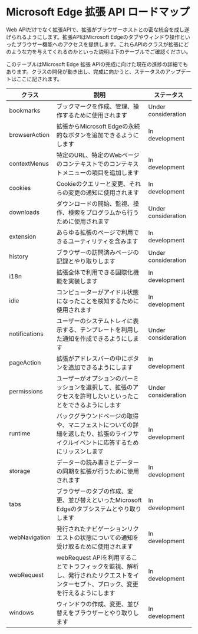 <!-- # Microsoft Edge extension API roadmap -->
# Microsoft Edge 拡張 API ロードマップ

<!-- In addition to web APIs, the extension API allows extensions to achieve deeper integration with the browser host. This API gives developers access to Microsoft Edge’s browser features such as tab and window manipulation.  Check out the table below for descriptions on how these classes can empower your extensions. -->

Web APIだけでなく拡張APIで、拡張がブラウザーホストとの密な統合を成し遂げられるようにします。拡張APIはMicrosoft Edgeのタブやウィンドウ操作といったブラウザー機能へのアクセスを提供します。これらAPIのクラスが拡張にどのような力を与えてくれるのかといった説明は下のテーブルでご確認ください。

<!-- This table also details our current progress towards completing the Microsoft Edge extension API. Status updates will be made here as classes move through development towards completion.-->

このテーブルはMicrosoft Edge 拡張 APIの完成に向けた現在の進捗の詳細でもあります。クラスの開発が動き出し、完成に向かうと、ステータスのアップデートはここに記されます。


| クラス         | 説明 | ステータス
|---------------|--------------|---------------------|
|bookmarks     | ブックマークを作成、管理、操作するために使用されます | Under consideration |
|browserAction | 拡張からMicrosoft Edgeの永続的なボタンを追加できるようにします | In development
|contextMenus  | 特定のURL、特定のWebページのコンテキストでのコンテキストメニューの項目を追加します | In development
|cookies       | Cookieのクエリーと変更、それらの変更の通知に使用されます | In development |
|downloads     | ダウンロードの開始、監視、操作、検索をプログラムから行うために使用されます | Under consideration |
|extension     | あらゆる拡張のページで利用できるユーティリティを含みます | In development      |
|history       | ブラウザーの訪問済みページの記録とやり取りします | Under consideration |
|i18n          | 拡張全体で利用できる国際化機能を実装します | In development      |
|idle          | コンピューターがアイドル状態になったことを検知するために使用されます | In development |
|notifications | ユーザーのシステムトレイに表示する、テンプレートを利用した通知を作成できるようにします | Under consideration |
|pageAction    | 拡張がアドレスバーの中にボタンを追加できるようにします | In development      |
|permissions   | ユーザーがオプションのパーミッションを選択して、拡張のアクセスを許可したいといったことをできるようにします | Under consideration
|runtime       | バックグラウンドページの取得や、マニフェストについての詳細を返したり、拡張のライフサイクルイベントに応答するためにリッスンします | In development
|storage       | データーの読み書きとデーターの同期を拡張が行うために使用されます | In development
|tabs          | ブラウザーのタブの作成、変更、並び替えといったMicrosoft Edgeのタブシステムとやり取りします | In development
|webNavigation | 発行されたナビゲーションリクエストの状態についての通知を受け取るために使用されます | In development
|webRequest    | webRequest APIを利用することでトラフィックを監視、解析し、発行されたリクエストをインターセプト、ブロック、変更を行えるようにします | In development
|windows       | ウィンドウの作成、変更、並び替えをブラウザーとやり取りします | In development

<!--
| Class         | Description | Status
|---------------|--------------|---------------------|
bookmarks     | Used to create, organize, and manipulate bookmarks. | Under consideration |
browserAction | Enables extensions to add a persistent button within Microsoft Edge. | In development
contextMenus  | Adds a context menu item on a specific URL, in a specified context of a webpage. | In development
cookies       | Used to query and modify cookies, as well as notify when they change. | In development |
downloads     | Used to programmatically initiate, monitor, manipulate, and search for downloads. | Under consideration |
extension     | Contains utilities that can be used by any extension page. | In development      |
history       | Interacts with the browser's record of visited pages. | Under consideration |
i18n          | Implements internationalization across an extension. | In development      |
idle          | Used to detect when the machine's idle state is changed. | In development |
notifications | Allows creation of notifications using templates to be displayed in the user's system tray. | Under consideration |
pageAction    | Enables extensions to add a button inside the address bar. | In development      |
permissions   | Allows users to select what optional permissions they would like to grant an extension access to. | Under consideration
runtime       | Retrieves the background page, returns details about the manifest, and listens for and responds to events in the extension lifecycle. | In development
storage       | Used by the extension to read/write data and to sync data. | In development
tabs          | Interacts with Microsoft Edge's tab system by creating, modifying, and rearranging tabs in the browser. | In development
webNavigation | Used to receive notifications about the status of navigation requests in-flight. | In development
webRequest    | Enables use of the webRequest API to observe and analyze traffic and to intercept, block, or modify requests in-flight. | In development
windows       | Interacts with the browser by creating, modifying, and rearranging windows. | In development
-->